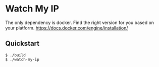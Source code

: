 # Watch My IP

The only dependency is docker. Find the right version for you based on your platform. https://docs.docker.com/engine/installation/

## Quickstart

```
$ ./build
$ ./watch-my-ip
```

